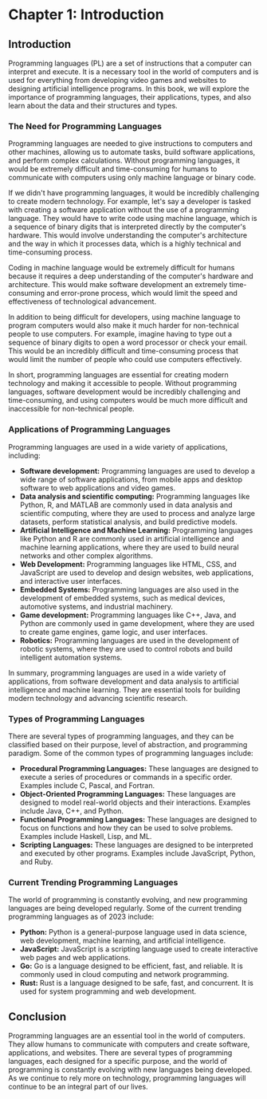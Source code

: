 # Chapter 1: Introduction

## Introduction

Programming languages (PL) are a set of instructions that a computer can interpret and execute. It is a necessary tool in the world of computers and is used for everything from developing video games and websites to designing artificial intelligence programs. In this book, we will explore the importance of programming languages, their applications, types, and also learn about the data and their structures and types.

### The Need for Programming Languages

Programming languages are needed to give instructions to computers and other machines, allowing us to automate tasks, build software applications, and perform complex calculations. Without programming languages, it would be extremely difficult and time-consuming for humans to communicate with computers using only machine language or binary code.

If we didn't have programming languages, it would be incredibly challenging to create modern technology. For example, let's say a developer is tasked with creating a software application without the use of a programming language. They would have to write code using machine language, which is a sequence of binary digits that is interpreted directly by the computer's hardware. This would involve understanding the computer's architecture and the way in which it processes data, which is a highly technical and time-consuming process.

Coding in machine language would be extremely difficult for humans because it requires a deep understanding of the computer's hardware and architecture. This would make software development an extremely time-consuming and error-prone process, which would limit the speed and effectiveness of technological advancement.

In addition to being difficult for developers, using machine language to program computers would also make it much harder for non-technical people to use computers. For example, imagine having to type out a sequence of binary digits to open a word processor or check your email. This would be an incredibly difficult and time-consuming process that would limit the number of people who could use computers effectively.

In short, programming languages are essential for creating modern technology and making it accessible to people. Without programming languages, software development would be incredibly challenging and time-consuming, and using computers would be much more difficult and inaccessible for non-technical people.

### Applications of Programming Languages

Programming languages are used in a wide variety of applications, including:

- **Software development:** Programming languages are used to develop a wide range of software applications, from mobile apps and desktop software to web applications and video games.
- **Data analysis and scientific computing:** Programming languages like Python, R, and MATLAB are commonly used in data analysis and scientific computing, where they are used to process and analyze large datasets, perform statistical analysis, and build predictive models.
- **Artificial Intelligence and Machine Learning:** Programming languages like Python and R are commonly used in artificial intelligence and machine learning applications, where they are used to build neural networks and other complex algorithms.
- **Web Development:** Programming languages like HTML, CSS, and JavaScript are used to develop and design websites, web applications, and interactive user interfaces.
- **Embedded Systems:** Programming languages are also used in the development of embedded systems, such as medical devices, automotive systems, and industrial machinery.
- **Game development:** Programming languages like C++, Java, and Python are commonly used in game development, where they are used to create game engines, game logic, and user interfaces.
- **Robotics:** Programming languages are used in the development of robotic systems, where they are used to control robots and build intelligent automation systems.

In summary, programming languages are used in a wide variety of applications, from software development and data analysis to artificial intelligence and machine learning. They are essential tools for building modern technology and advancing scientific research.

### Types of Programming Languages

There are several types of programming languages, and they can be classified based on their purpose, level of abstraction, and programming paradigm. Some of the common types of programming languages include:

- **Procedural Programming Languages:** These languages are designed to execute a series of procedures or commands in a specific order. Examples include C, Pascal, and Fortran.
- **Object-Oriented Programming Languages:** These languages are designed to model real-world objects and their interactions. Examples include Java, C++, and Python.
- **Functional Programming Languages:** These languages are designed to focus on functions and how they can be used to solve problems. Examples include Haskell, Lisp, and ML.
- **Scripting Languages:** These languages are designed to be interpreted and executed by other programs. Examples include JavaScript, Python, and Ruby.

### Current Trending Programming Languages

The world of programming is constantly evolving, and new programming languages are being developed regularly. Some of the current trending programming languages as of 2023 include:

- **Python:** Python is a general-purpose language used in data science, web development, machine learning, and artificial intelligence.
- **JavaScript:** JavaScript is a scripting language used to create interactive web pages and web applications.
- **Go:** Go is a language designed to be efficient, fast, and reliable. It is commonly used in cloud computing and network programming.
- **Rust:** Rust is a language designed to be safe, fast, and concurrent. It is used for system programming and web development.

## Conclusion

Programming languages are an essential tool in the world of computers. They allow humans to communicate with computers and create software, applications, and websites. There are several types of programming languages, each designed for a specific purpose, and the world of programming is constantly evolving with new languages being developed. As we continue to rely more on technology, programming languages will continue to be an integral part of our lives.
